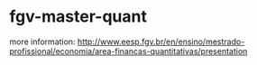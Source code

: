 # fgv-master-quant
more information: http://www.eesp.fgv.br/en/ensino/mestrado-profissional/economia/area-financas-quantitativas/presentation
